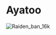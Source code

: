 # Ayatoo
![Raiden_ban_16k](https://github.com/LeeThuy/Ayatoo/assets/63569330/6b1c515d-b75f-4033-9666-c190959bad4f)

